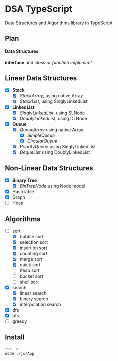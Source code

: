 # DSA TypeScript

Data Structures and Algorithms library in TypeScript

## Plan

#### Data Structures

**interface** and _class or function implement_

## Linear Data Structures

- [x] **Stack**
  - [x] _StackArray_, using native Array
  - [x] _StackList_, using SinglyLinkedList
- [x] **LinkedList**
  - [x] _SinglyLinkedList_, using SLNode
  - [x] _DoublyLinkedList_, using DLNode
- [x] **Queue**
  - [x] _QueueArray_ using native Array
    - [x] _SimpleQueue_
    - [x] _CircularQueue_
  - [x] _PriorityQueue_ using SinglyLinkedList
  - [x] _DequeList_ using DoublyLinkedList
  <!-- - [ ] **Data Frame** -->

## Non-Linear Data Structures

- [x] **Binary Tree**
  - [x] _BinTreeNode_ using Node model
- [x] HashTable
- [x] Graph
- [ ] Heap

## Algorithms

- [ ] sort
  - [x] bubble sort
  - [x] selection sort
  - [x] insertion sort
  - [x] counting sort
  - [x] merge sort
  - [x] quick sort
  - [ ] heap sort
  - [ ] bucket sort
  - [ ] shell sort
- [x] search
  - [x] linear search
  - [x] binary search
  - [x] interpolation search
- [x] dfs
- [x] bfs
- [ ] greedy

## Install

```bash
tsc -w
node ./js/App
```
